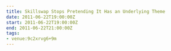 ```yaml
---
title: Skillswap Stops Pretending It Has an Underlying Theme
date: 2011-06-22T19:00:00Z
start: 2011-06-22T19:00:00Z
end: 2011-06-22T21:00:00Z
tags:
- venue:9c2xrvg6+9m
---
```

